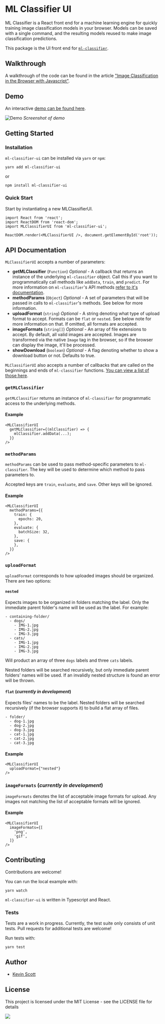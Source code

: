 # ML Classifier UI

ML Classifier is a React front end for a machine learning engine for quickly training image classification models in your browser. Models can be saved with a single command, and the resulting models reused to make image classification predictions.

This package is the UI front end for [`ml-classifier`](https://github.com/thekevinscott/ml-classifier).

## Walkthrough

A walkthrough of the code can be found in the article ["Image Classification in the Browser with Javascript"](https://thekevinscott.com/image-classification-with-javascript/).

## Demo

An interactive [demo can be found here](https://thekevinscott.github.io/ml-classifier-ui/).

![Demo](https://github.com/thekevinscott/ml-classifier-ui/raw/master/example/public/example.gif)
*Screenshot of demo*

## Getting Started

### Installation

`ml-classifier-ui` can be installed via `yarn` or `npm`:

```
yarn add ml-classifier-ui
```

or

```
npm install ml-classifier-ui
```

### Quick Start

Start by instantiating a new MLClassifierUI.

```
import React from 'react';
import ReactDOM from 'react-dom';
import MLClassifierUI from 'ml-classifier-ui';

ReactDOM.render(<MLClassifierUI />, document.getElementById('root'));
```

## API Documentation

`MLClassifierUI` accepts a number of parameters:

* **getMLClassifier** (`Function`) *Optional* - A callback that returns an instance of the underlying `ml-classifier` object. Call this if you want to programmatically call methods like `addData`, `train`, and `predict`. For more information on `ml-classifier`'s API methods [refer to it's documentation](https://github.com/thekevinscott/ml-classifier#api-documentation).
* **methodParams** (`Object`) *Optional* - A set of parameters that will be passed in calls to `ml-classifier`'s methods. See below for more information.
* **uploadFormat** (`string`) *Optional* - A string denoting what type of upload format to accept. Formats can be `flat` or `nested`. See below note for more information on that. If omitted, all formats are accepted.
* **imageFormats** (`string[]`) *Optional* - An array of file extensions to accept. By default, all valid images are accepted. Images are transformed via the native `Image` tag in the browser, so if the browser can display the image, it'll be processed.
* **showDownload** (`boolean`) *Optional* - A flag denoting whether to show a download button or not. Defaults to true.

`MLClassifierUI` also accepts a number of callbacks that are called on the beginnings and ends of `ml-classifier` functions. [You can view a list of those here](https://github.com/thekevinscott/ml-classifier#parameters).

### `getMLClassifier`

`getMLClassifier` returns an instance of `ml-classifier` for programmatic access to the underlying methods.

#### Example

```
<MLClassifierUI
  getMLClassifier={(mlClassifier) => {
    mlClassifier.addData(...);
  }}
/>
```

### `methodParams`

`methodParams` can be used to pass method-specific parameters to `ml-classifier`. The key will be used to determine which method to pass parameters to.

Accepted keys are `train`, `evaluate`, and `save`. Other keys will be ignored.

#### Example

```
<MLClassifierUI
  methodParams={{
    train: {
      epochs: 20,
    },
    evaluate: {
      batchSize: 32,
    },
    save: {
    },
  }}
/>
```

### `uploadFormat`

`uploadFormat` corresponds to how uploaded images should be organized. There are two options:

#### `nested`
Expects images to be organized in folders matching the label. Only the immediate parent folder's name will be used as the label. For example:

```
- containing-folder/
  - dogs/
    - IMG-1.jpg
    - IMG-2.jpg
    - IMG-3.jpg
  - cats/
    - IMG-1.jpg
    - IMG-2.jpg
    - IMG-3.jpg
```

Will product an array of three `dogs` labels and three `cats` labels.

Nested folders will be searched recursively, but only immediate parent folders' names will be used. If an invalidly nested structure is found an error will be thrown.

#### `flat` (*currently in development*)
Expects files' names to be the label. Nested folders will be searched recursively (if the browser supports it) to build a flat array of files.

```
- folder/
  - dog-1.jpg
  - dog-2.jpg
  - dog-3.jpg
  - cat-1.jpg
  - cat-2.jpg
  - cat-3.jpg
```

#### Example

```
<MLClassifierUI
  uploadFormat={"nested"}
/>
```

### `imageFormats` (*currently in development*)

`imageFormats` denotes the list of acceptable image formats for upload. Any images not matching the list of acceptable formats will be ignored.

#### Example

```
<MLClassifierUI
  imageFormats={[
    'png',
    'gif',
  ]}
/>
```

## Contributing

Contributions are welcome!

You can run the local example with:

```
yarn watch
```

`ml-classifier-ui` is written in Typescript and React.

### Tests

Tests are a work in progress. Currently, the test suite only consists of unit tests. Pull requests for additional tests are welcome!

Run tests with:

```
yarn test
```

## Author

* [Kevin Scott](https://thekevinscott.com)

## License

This project is licensed under the MIT License - see the LICENSE file for details

![](https://ga-beacon.appspot.com/UA-112845439-4/ml-classifier-ui/readme)
